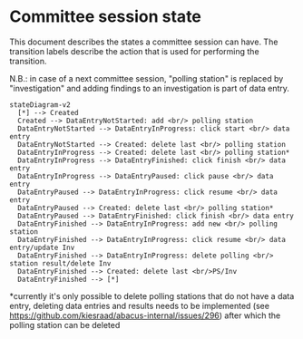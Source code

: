 # Committee session state

This document describes the states a committee session can have.
The transition labels describe the action that is used for performing the transition.

N.B.: in case of a next committee session, "polling station" is replaced by "investigation" and adding findings to an investigation is part of data entry.

```mermaid
stateDiagram-v2
  [*] --> Created
  Created --> DataEntryNotStarted: add <br/> polling station
  DataEntryNotStarted --> DataEntryInProgress: click start <br/> data entry
  DataEntryNotStarted --> Created: delete last <br/> polling station
  DataEntryInProgress --> Created: delete last <br/> polling station*
  DataEntryInProgress --> DataEntryFinished: click finish <br/> data entry
  DataEntryInProgress --> DataEntryPaused: click pause <br/> data entry
  DataEntryPaused --> DataEntryInProgress: click resume <br/> data entry
  DataEntryPaused --> Created: delete last <br/> polling station*
  DataEntryPaused --> DataEntryFinished: click finish <br/> data entry
  DataEntryFinished --> DataEntryInProgress: add new <br/> polling station
  DataEntryFinished --> DataEntryInProgress: click resume <br/> data entry/update Inv
  DataEntryFinished --> DataEntryInProgress: delete polling <br/> station result/delete Inv
  DataEntryFinished --> Created: delete last <br/>PS/Inv
  DataEntryFinished --> [*]
```

*currently it's only possible to delete polling stations that do not have a data entry,
deleting data entries and results needs to be implemented (see https://github.com/kiesraad/abacus-internal/issues/296)
after which the polling station can be deleted

